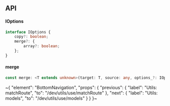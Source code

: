 

## API

#### IOptions

```ts
interface IOptions {
    copy?: boolean;
    merge?: {
        array?: boolean;
    };
}
```

#### merge

```ts
const merge: <T extends unknown>(target: T, source: any, options_?: IOptions) => T;
```


~{
  "element": "BottomNavigation",
  "props": {
    "previous": {
      "label": "Utils: matchRoute",
      "to": "/dev/utils/use/matchRoute"
    },
    "next": {
      "label": "Utils: models",
      "to": "/dev/utils/use/models"
    }
  }
}~
